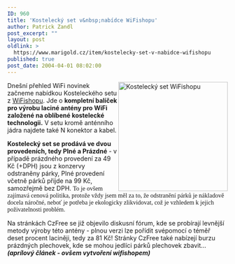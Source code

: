 ```yaml
---
ID: 960
title: 'Kostelecký set v&nbsp;nabídce WiFishopu'
author: Patrick Zandl
post_excerpt: ""
layout: post
oldlink: >
  https://www.marigold.cz/item/kostelecky-set-v-nabidce-wifishopu
published: true
post_date: 2004-04-01 08:02:00
---
```

<p>
<IMG height=250 alt="Kostelecký set WiFishopu" src="/wp-content/uploads/kosteleckyset.gif" width=250 align=right>Dnešní přehled WiFi novinek začneme nabídkou Kosteleckého setu z <A href="http://www.wifishop.cz/" target=_blank>WiFishopu</A>. Jde o <STRONG>kompletní balíček pro výrobu laciné antény pro WiFi založené na oblíbené kostelecké technologii.</STRONG> V setu kromě anténního jádra najdete také N konektor a kabel. </p>

<p>
<STRONG>Kostelecký set se prodává ve dvou provedeních, tedy Plné a Prázdné</STRONG> - v případě prázdného provedení za 49 Kč (+DPH) jsou z konzervy odstraněny párky, Plné provedení včetně párků přijde na 99 Kč, samozřejmě bez DPH. <FONT face=Times>To je ovšem zajímavá cenová politika, protože vždy jsem měl za to, že odstranění párků je nákladově docela náročné, neboť je potřeba je ekologicky zlikvidovat, což je vzhledem k jejich poživatelnosti problém. </FONT></p>

<p>
Na stránkách CzFree se již objevilo diskusní fórum, kde se probírají levnější metody výroby této antény - plnou verzi lze pořídit svépomocí o téměř deset procent laciněji, tedy za 81 Kč! Stránky CzFree také nabízejí burzu prázdných plechovek, kde se mohou jedlíci párků plechovek zbavit... <STRONG><EM>(aprílový článek - ovšem vytvoření wifishopem)</EM></STRONG></p>
